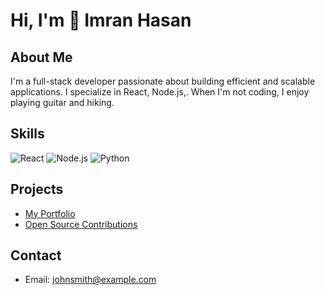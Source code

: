 # Hi, I'm 👋 Imran Hasan

## About Me
I'm a full-stack developer passionate about building efficient and scalable applications. I specialize in React, Node.js,. When I'm not coding, I enjoy playing guitar and hiking.

## Skills
![React](https://img.shields.io/badge/React-%2300D8FF?style=flat&logo=react&logoColor=white)
![Node.js](https://img.shields.io/badge/Node.js-339933?style=flat&logo=node.js&logoColor=white)
![Python](https://img.shields.io/badge/Python-%233776AB?style=flat&logo=python&logoColor=white)

## Projects
- [My Portfolio](https://johnsmith.dev)
- [Open Source Contributions](https://github.com/johnsmith?tab=repositories)

## Contact
- Email: johnsmith@example.com
